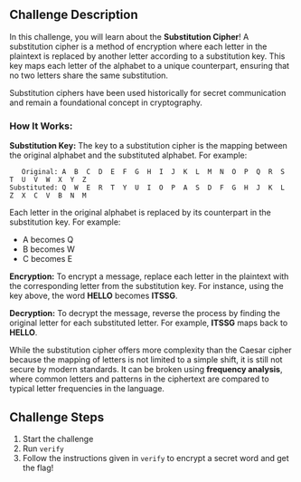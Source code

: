 ## Challenge Description  
In this challenge, you will learn about the **Substitution Cipher**! A substitution cipher is a method of encryption where each letter in the plaintext is replaced by another letter according to a substitution key. This key maps each letter of the alphabet to a unique counterpart, ensuring that no two letters share the same substitution.  

Substitution ciphers have been used historically for secret communication and remain a foundational concept in cryptography.  

### How It Works:  
**Substitution Key:** The key to a substitution cipher is the mapping between the original alphabet and the substituted alphabet. For example:  

```
   Original: A  B  C  D  E  F  G  H  I  J  K  L  M  N  O  P  Q  R  S  T  U  V  W  X  Y  Z  
Substituted: Q  W  E  R  T  Y  U  I  O  P  A  S  D  F  G  H  J  K  L  Z  X  C  V  B  N  M
```  

Each letter in the original alphabet is replaced by its counterpart in the substitution key. For example:  
- A becomes Q  
- B becomes W  
- C becomes E  

**Encryption:** To encrypt a message, replace each letter in the plaintext with the corresponding letter from the substitution key. For instance, using the key above, the word **HELLO** becomes **ITSSG**.  

**Decryption:** To decrypt the message, reverse the process by finding the original letter for each substituted letter. For example, **ITSSG** maps back to **HELLO**.  

While the substitution cipher offers more complexity than the Caesar cipher because the mapping of letters is not limited to a simple shift, it is still not secure by modern standards. It can be broken using **frequency analysis**, where common letters and patterns in the ciphertext are compared to typical letter frequencies in the language.  

## Challenge Steps
1. Start the challenge
2. Run `verify`
3. Follow the instructions given in `verify` to encrypt a secret word and get the flag!
